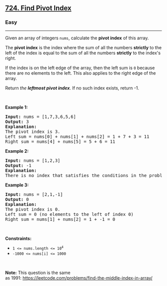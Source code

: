 <h2><a href="https://leetcode.com/problems/find-pivot-index/">724. Find Pivot Index</a></h2><h3>Easy</h3><hr><div style="user-select: auto;"><p style="user-select: auto;">Given an array of integers <code style="user-select: auto;">nums</code>, calculate the <strong style="user-select: auto;">pivot index</strong> of this array.</p>

<p style="user-select: auto;">The <strong style="user-select: auto;">pivot index</strong> is the index where the sum of all the numbers <strong style="user-select: auto;">strictly</strong> to the left of the index is equal to the sum of all the numbers <strong style="user-select: auto;">strictly</strong> to the index's right.</p>

<p style="user-select: auto;">If the index is on the left edge of the array, then the left sum is <code style="user-select: auto;">0</code> because there are no elements to the left. This also applies to the right edge of the array.</p>

<p style="user-select: auto;">Return <em style="user-select: auto;">the <strong style="user-select: auto;">leftmost pivot index</strong></em>. If no such index exists, return -1.</p>

<p style="user-select: auto;">&nbsp;</p>
<p style="user-select: auto;"><strong style="user-select: auto;">Example 1:</strong></p>

<pre style="position: relative; user-select: auto;"><strong style="user-select: auto;">Input:</strong> nums = [1,7,3,6,5,6]
<strong style="user-select: auto;">Output:</strong> 3
<strong style="user-select: auto;">Explanation:</strong>
The pivot index is 3.
Left sum = nums[0] + nums[1] + nums[2] = 1 + 7 + 3 = 11
Right sum = nums[4] + nums[5] = 5 + 6 = 11
<div class="open_grepper_editor" title="Edit &amp; Save To Grepper" style="user-select: auto;"></div></pre>

<p style="user-select: auto;"><strong style="user-select: auto;">Example 2:</strong></p>

<pre style="position: relative; user-select: auto;"><strong style="user-select: auto;">Input:</strong> nums = [1,2,3]
<strong style="user-select: auto;">Output:</strong> -1
<strong style="user-select: auto;">Explanation:</strong>
There is no index that satisfies the conditions in the problem statement.<div class="open_grepper_editor" title="Edit &amp; Save To Grepper" style="user-select: auto;"></div></pre>

<p style="user-select: auto;"><strong style="user-select: auto;">Example 3:</strong></p>

<pre style="position: relative; user-select: auto;"><strong style="user-select: auto;">Input:</strong> nums = [2,1,-1]
<strong style="user-select: auto;">Output:</strong> 0
<strong style="user-select: auto;">Explanation:</strong>
The pivot index is 0.
Left sum = 0 (no elements to the left of index 0)
Right sum = nums[1] + nums[2] = 1 + -1 = 0
<div class="open_grepper_editor" title="Edit &amp; Save To Grepper" style="user-select: auto;"></div></pre>

<p style="user-select: auto;">&nbsp;</p>
<p style="user-select: auto;"><strong style="user-select: auto;">Constraints:</strong></p>

<ul style="user-select: auto;">
	<li style="user-select: auto;"><code style="user-select: auto;">1 &lt;= nums.length &lt;= 10<sup style="user-select: auto;">4</sup></code></li>
	<li style="user-select: auto;"><code style="user-select: auto;">-1000 &lt;= nums[i] &lt;= 1000</code></li>
</ul>

<p style="user-select: auto;">&nbsp;</p>
<p style="user-select: auto;"><strong style="user-select: auto;">Note:</strong> This question is the same as&nbsp;1991:&nbsp;<a href="https://leetcode.com/problems/find-the-middle-index-in-array/" target="_blank" style="user-select: auto;">https://leetcode.com/problems/find-the-middle-index-in-array/</a></p>
</div>